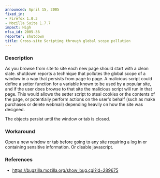 ```yaml
---
announced: April 15, 2005
fixed_in:
- Firefox 1.0.3
- Mozilla Suite 1.7.7
impact: High
mfsa_id: 2005-36
reporter: shutdown
title: Cross-site Scripting through global scope pollution
---
```


<h3>Description</h3>

<p>As you browse from site to site each new page should start with a clean
slate. shutdown reports a technique that pollutes the global scope of
a window in a way that persists from page to page.
A malicious script could define a setter function
for a variable known to be used by a popular site, and if the user
does browse to that site the malicious script will run in that page.
This would allows the setter script to steal cookies or the contents
of the page, or potentially perform actions on the user's behalf
(such as make purchases or delete webmail) depending heavily on
how the site was designed.</p>

<p>The objects persist until the window or tab is closed.</p>

<h3>Workaround</h3>

<p>Open a new window or tab before going to any site requiring a log in
or containing sensitive information. Or disable javascript.</p>

<h3>References</h3>

<ul>
<li><a href="https://bugzilla.mozilla.org/show_bug.cgi?id=289675">
https://bugzilla.mozilla.org/show_bug.cgi?id=289675</a></li>
</ul>



